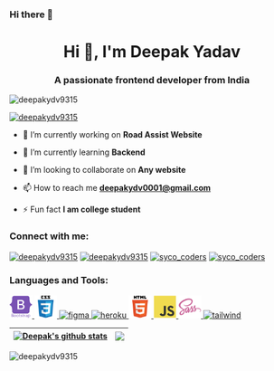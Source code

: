 ### Hi there 👋

<h1 align="center">Hi 👋, I'm Deepak Yadav</h1>
<h3 align="center">A passionate frontend developer from India</h3>

<p align="left"> <img src="https://komarev.com/ghpvc/?username=deepakydv9315&label=Profile%20views&color=0e75b6&style=flat" alt="deepakydv9315" /> </p>

<p align="left"> <a href="https://github.com/ryo-ma/github-profile-trophy"><img src="https://github-profile-trophy.vercel.app/?username=deepakydv9315" alt="deepakydv9315" /></a> </p>

- 🔭 I’m currently working on **Road Assist Website**

- 🌱 I’m currently learning **Backend**

- 👯 I’m looking to collaborate on **Any website**

- 📫 How to reach me **deepakydv0001@gmail.com**

- ⚡ Fun fact **I am college student**

<h3 align="left">Connect with me:</h3>
<p align="left">
<a href="https://codepen.io/deepakydv9315" target="blank"><img align="center" src="https://raw.githubusercontent.com/rahuldkjain/github-profile-readme-generator/master/src/images/icons/Social/codepen.svg" alt="deepakydv9315" height="30" width="40" /></a>
<a href="https://dev.to/deepakydv9315" target="blank"><img align="center" src="https://raw.githubusercontent.com/rahuldkjain/github-profile-readme-generator/master/src/images/icons/Social/devto.svg" alt="deepakydv9315" height="30" width="40" /></a>
<a href="https://instagram.com/syco_coders" target="blank"><img align="center" src="https://raw.githubusercontent.com/rahuldkjain/github-profile-readme-generator/master/src/images/icons/Social/instagram.svg" alt="syco_coders" height="30" width="40" /></a>
<a href="https://www.youtube.com/c/syco coders" target="blank"><img align="center" src="https://raw.githubusercontent.com/rahuldkjain/github-profile-readme-generator/master/src/images/icons/Social/youtube.svg" alt="syco_coders" height="30" width="40" /></a>
</p>

<h3 align="left">Languages and Tools:</h3>
<p align="left"> <a href="https://getbootstrap.com" target="_blank" rel="noreferrer"> <img src="https://raw.githubusercontent.com/devicons/devicon/master/icons/bootstrap/bootstrap-plain-wordmark.svg" alt="bootstrap" width="40" height="40"/> </a> <a href="https://www.w3schools.com/css/" target="_blank" rel="noreferrer"> <img src="https://raw.githubusercontent.com/devicons/devicon/master/icons/css3/css3-original-wordmark.svg" alt="css3" width="40" height="40"/> </a> <a href="https://www.figma.com/" target="_blank" rel="noreferrer"> <img src="https://www.vectorlogo.zone/logos/figma/figma-icon.svg" alt="figma" width="40" height="40"/> </a> <a href="https://heroku.com" target="_blank" rel="noreferrer"> <img src="https://www.vectorlogo.zone/logos/heroku/heroku-icon.svg" alt="heroku" width="40" height="40"/> </a> <a href="https://www.w3.org/html/" target="_blank" rel="noreferrer"> <img src="https://raw.githubusercontent.com/devicons/devicon/master/icons/html5/html5-original-wordmark.svg" alt="html5" width="40" height="40"/> </a> <a href="https://developer.mozilla.org/en-US/docs/Web/JavaScript" target="_blank" rel="noreferrer"> <img src="https://raw.githubusercontent.com/devicons/devicon/master/icons/javascript/javascript-original.svg" alt="javascript" width="40" height="40"/> </a> <a href="https://sass-lang.com" target="_blank" rel="noreferrer"> <img src="https://raw.githubusercontent.com/devicons/devicon/master/icons/sass/sass-original.svg" alt="sass" width="40" height="40"/> </a> <a href="https://tailwindcss.com/" target="_blank" rel="noreferrer"> <img src="https://www.vectorlogo.zone/logos/tailwindcss/tailwindcss-icon.svg" alt="tailwind" width="40" height="40"/> </a> </p>

| <a href="https://github.com/anuraghazra/github-readme-stats"><img align="center" src="https://github-readme-stats.vercel.app/api?username=deepakydv9315&show_icons=true&include_all_commits=true&theme=buefy&hide_border=true" alt="Deepak's github stats" /></a> | <a href="https://github.com/anuraghazra/github-readme-stats"><img align="center" src="https://github-readme-stats.vercel.app/api/top-langs/?username=deepakydv9315&layout=compact&langs_count=5&theme=buefy&hide_border=true" /></a> |
| ------------- | ------------- |
<!-- <p><img align="left" src="https://github-readme-stats.vercel.app/api/top-langs?username=deepakydv9315&show_icons=true&locale=en&layout=compact&langs_count=5" alt="deepakydv9315" /></p>

<p>&nbsp;<img align="center" src="https://github-readme-stats.vercel.app/api?username=deepakydv9315&show_icons=true&locale=en" alt="deepakydv9315" /></p> -->

<p><img align="center" src="https://github-readme-streak-stats.herokuapp.com/?user=deepakydv9315&" alt="deepakydv9315" /></p>


